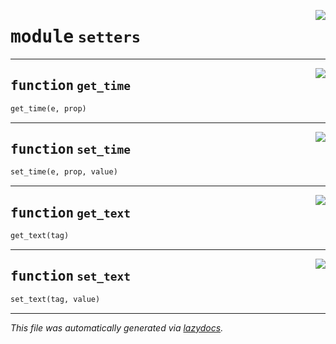 <!-- markdownlint-disable -->

<a href="../pykeepass/setters.py#L0"><img align="right" style="float:right;" src="https://img.shields.io/badge/-source-cccccc?style=flat-square"></a>

# <kbd>module</kbd> `setters`





---

<a href="../pykeepass/setters.py#L3"><img align="right" style="float:right;" src="https://img.shields.io/badge/-source-cccccc?style=flat-square"></a>

## <kbd>function</kbd> `get_time`

```python
get_time(e, prop)
```






---

<a href="../pykeepass/setters.py#L10"><img align="right" style="float:right;" src="https://img.shields.io/badge/-source-cccccc?style=flat-square"></a>

## <kbd>function</kbd> `set_time`

```python
set_time(e, prop, value)
```






---

<a href="../pykeepass/setters.py#L17"><img align="right" style="float:right;" src="https://img.shields.io/badge/-source-cccccc?style=flat-square"></a>

## <kbd>function</kbd> `get_text`

```python
get_text(tag)
```






---

<a href="../pykeepass/setters.py#L22"><img align="right" style="float:right;" src="https://img.shields.io/badge/-source-cccccc?style=flat-square"></a>

## <kbd>function</kbd> `set_text`

```python
set_text(tag, value)
```








---

_This file was automatically generated via [lazydocs](https://github.com/ml-tooling/lazydocs)._
